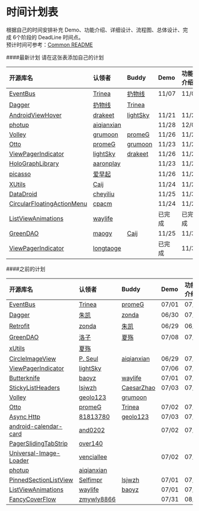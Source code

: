 时间计划表
============
根据自己的时间安排补充 Demo、功能介绍、详细设计、流程图、总体设计、完成 6个阶段的 DeadLine 时间点。  
预计时间可参考：[Common README](https://github.com/android-cn/android-open-project-analysis/blob/master/common/README.md)  

####最新计划
请在这张表添加自己的计划  

开源库名 | 认领者 | Buddy | Demo | 功能介绍 | 详细设计 | 流程图 | 总体设计 | 完成  
:--|:-- |:--  |:--  |:--  |:--  |:--  |:--  |:--  |
[EventBus](https://github.com/greenrobot/EventBus) | [Trinea](https://github.com/Trinea) | [扔物线](https://github.com/rengwuxian) | 11/07 | 11/08 | 11/10 | 11/15 | 11/18 | 11/20 
[Dagger](https://github.com/square/dagger) | [扔物线](https://github.com/rengwuxian) | [Trinea](https://github.com/Trinea) | | | | | |  
[AndroidViewHover](https://github.com/daimajia/AndroidViewHover) | [drakeet](https://github.com/drakeet) | [lightSky](https://github.com/lightSky) | 11/21 | 11/25 | 11/29 | 12/2 | 12/6 | 12/9
[photup](https://github.com/chrisbanes/photup) | [aiqianxian](https://github.com/aiqianxian) | | 11/28 | 12/01 | 12/05 | 12/08 | 12/12 | 12/15
[Volley](https://android.googlesource.com/platform/frameworks/volley) | [grumoon](https://github.com/grumoon) | [promeG](https://github.com/promeG) |11/26 |11/28 | 12/03| 12/05|12/08 | 12/11
[Otto](https://github.com/square/otto) | [promeG](https://github.com/promeG) | [grumoon](https://github.com/grumoon) | 11/23 | 11/27 | 12/03 | 12/10 | 12/17 | 12/20   
[ViewPagerIndicator](https://github.com/JakeWharton/Android-ViewPagerIndicator) | [lightSky](https://github.com/lightSky) | [drakeet](https://github.com/drakeet)  |11/26 |11/27 | 11/30| 12/02|12/05 | 12/08
[HoloGraphLibrary](https://github.com/Androguide/HoloGraphLibrary) | [aaronplay](https://github.com/AaronPlay) | | 11/23 | 11/24 | 11/26 | 11/28 | 11/30 | 12/02
[picasso](https://github.com/square/picasso) | [爱早起](https://github.com/liang7) | | 11/26 | 11/28 | 12/02 | 12/07 | 12/13 | 12/14
[XUtils](https://github.com/wyouflf/xUtils) | [Caij](https://github.com/Caij) | | 11/24 | 11/27 | 12/07 | 12/11 | 12/16 | 12/17
[DataDroid](https://github.com/foxykeep/DataDroid) | [cheyiliu](https://github.com/cheyiliu) | | 11/25 | 11/30 | 12/05 | 12/10 | 12/15 | 12/20
[CircularFloatingActionMenu](https://github.com/oguzbilgener/CircularFloatingActionMenu) | [cpacm](https://github.com/cpacm) | | 11/24 | 11/25 | 11/27 | 11/29 | 12/01 | 12/03
[ListViewAnimations](https://github.com/nhaarman/ListViewAnimations) | [waylife](https://github.com/waylife) | | 已完成 | 已完成 | 11/23 | 11/30 | 12/7 | 12/14
[GreenDAO](https://github.com/greenrobot/greenDAO) | [maogy](https://github.com/maogy) |[Caij](https://github.com/Caij) | 11/25 | 11/30 | 12/05 | 12/10 | 12/15 | 12/20
[ViewPagerIndicator](https://github.com/JakeWharton/Android-ViewPagerIndicator) | [longtaoge](https://github.com/longtaoge) | | 已完成 | 11/30 | 12/05 | 12/10 | 12/15 | 12/20
####之前的计划

开源库名 | 认领者 | Buddy | Demo | 功能介绍 | 详细设计 | 流程图 | 总体设计 | 完成  
:--|:-- |:--  |:--  |:--  |:--  |:--  |:--  |:--  |
[EventBus](https://github.com/greenrobot/EventBus) | [Trinea](https://github.com/Trinea) | [promeG](https://github.com/promeG) | 07/01 | 07/02 | 07/06 | 07/08 | 07/10 | 07/12 
[Dagger](https://github.com/square/dagger) | [朱凯](https://github.com/rengwuxian) | [zonda](https://github.com/zondaOf2012) | 06/30 | 07/02 | 07/09 | 07/15 | 07/16 | 07/18 
[Retrofit](https://github.com/square/retrofit) | [zonda](https://github.com/zondaOf2012) | [朱凯](https://github.com/rengwuxian) | 06/29 | 06/30 | 07/06 | 07/12 | 07/13 | 07/15  
[GreenDAO](https://github.com/greenrobot/greenDAO) | [洛子](https://github.com/lxp371180445) | [夏殇](https://github.com/wangli0829)| 07/08 | 07/09 | 07/07 | 07/12 | 07/17 | 07/22  
[xUtils](https://github.com/wyouflf/xUtils) | [夏殇](https://github.com/wangli0829) | | | | | | |   
[CircleImageView](https://github.com/hdodenhof/CircleImageView) | [P. Seul](https://github.com/FFish) | [aiqianxian](https://github.com/aiqianxian) | 06/29 | 07/02 | 07/05 | 07/08 | 07/14 | 07/16 
[ViewPagerIndicator](https://github.com/JakeWharton/Android-ViewPagerIndicator) | [lightSky](https://github.com/lightSky) |  | 07/06 | 07/08 | 07/13 | 07/16 | 07/18
[Butterknife](https://github.com/JakeWharton/butterknife) | [baoyz](https://github.com/baoyongzhang) | [waylife](https://github.com/waylife) | 07/01 | 07/03 | 07/06 | 07/09 | 07/12 | 07/14 
[StickyListHeaders](https://github.com/emilsjolander/StickyListHeaders) | [lsjwzh](https://github.com/lsjwzh) | [CaesarZhao](https://github.com/caesarzhao)| 07/03 | 07/06| 07/11| 07/13| 07/15| 07/17   
[Volley](https://android.googlesource.com/platform/frameworks/volley) | [geolo123](https://github.com/geolo123) |  [grumoon](https://github.com/grumoon)| | | | | |  
[Otto](https://github.com/square/otto) | [promeG](https://github.com/promeG) |[Trinea](https://github.com/Trinea) | 07/02 | 07/03 | 07/08 | 07/10 | 07/11 | 07/13     
[Async Http](https://github.com/loopj/android-async-http) | [81813780](https://github.com/81813780) |[geolo123](https://github.com/geolo123) | 07/03| 07/06| 07/9|07/11 |07/14 |  07/17
[android-calendar-card](https://github.com/kenumir/android-calendar-card) | [and0202](https://github.com/and0202) | |07/02 | 07/04| 07/08|0709 | 07/14| 07/16|  
[PagerSlidingTabStrip](https://github.com/astuetz/PagerSlidingTabStrip) | [over140](https://github.com/over140) | | | | | | |  
[Universal-Image-Loader](https://github.com/nostra13/Android-Universal-Image-Loader) | [venciallee](https://github.com/venciallee)  |  | 07/02 | 07/06 | 07/10 | 07/12 | 07/15 | 07/16 
[photup](https://github.com/chrisbanes/photup) | [aiqianxian](https://github.com/aiqianxian) | | | | | | |  
[PinnedSectionListView](https://github.com/beworker/pinned-section-listview) | [Selfimpr](https://github.com/CaesarZhao) | [lsjwzh](https://github.com/lsjwzh)| 07/01 | 07/04| 07/8| 07/11| 07/14| 07/17  
[ListViewAnimations](https://github.com/nhaarman/ListViewAnimations) | [waylife](https://github.com/waylife) | [baoyz](https://github.com/baoyongzhang)| 07/01 | 07/03 | 07/06 | 07/09 | 07/12 | 07/14
[FancyCoverFlow](https://github.com/davidschreiber/FancyCoverFlow) | [zmywly8866](https://github.com/zmywly8866) | | 07/31 | 08/05 | 08/10 | 08/15 | 08/20 | 08/22  
